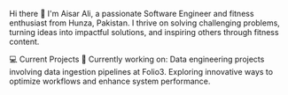Hi there 👋
I'm Aisar Ali, a passionate Software Engineer and fitness enthusiast from Hunza, Pakistan.
I thrive on solving challenging problems, turning ideas into impactful solutions, and inspiring others through fitness content.

💻 Current Projects
🔭 Currently working on:
Data engineering projects involving data ingestion pipelines at Folio3.
Exploring innovative ways to optimize workflows and enhance system performance.

